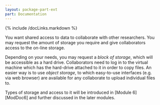 ```yaml
---
layout: package-part-ext
part: Documentation
---
```


{% include /docLinks.markdown %}

You want shared access to data to collaborate with other researchers. You may request the amount of storage you require and give collaborators access to the on-line storage.

Depending on your needs, you may request a *block of storage*, which will be accessible as a hard drive. Collaborators need to log in to the virtual machine which has the hard-drive attached to it in order to copy files. 
An easier way is to use *object storage*, to which easy-to-use interfaces (e.g. via web browser) are available for any collaborate to upload individual files to.     

Types of storage and access to it will be introduced in [Module 6][ModDoc6] and further discussed in the later modules.
